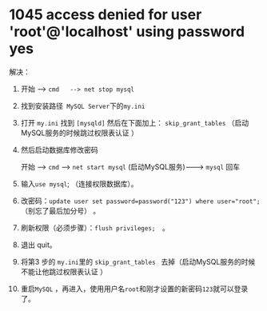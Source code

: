 # 1045 access denied for user 'root'@'localhost' using password yes

解决：

1. 开始 -->
`cmd   --> net stop mysql ` 

2. 找到安装路径` MySQL Server`下的`my.ini`

3. 打开 `my.ini`  找到  `[mysqld]`  然后在下面加上： `skip_grant_tables` （启动MySQL服务的时候跳过权限表认证  ）

4. 然后启动数据库修改密码   

    开始 --> `cmd`   -->   `net start mysql`   (启动MySQL服务)--->  ` mysql ` 回车 

5. 输入`use mysql`; （连接权限数据库）。

6. 改密码：`update user set password=password("123") where user="root";`（别忘了最后加分号） 。

7. 刷新权限（必须步骤）：`flush privileges;`　。 

8. 退出 quit。 

9. 将第3 步的 `my.ini`里的 `skip_grant_tables ` 去掉（启动MySQL服务的时候不能让他跳过权限表认证 ）

10. 重启`MySQL` ，再进入，使用用户名`root`和刚才设置的新密码`123`就可以登录了。 

